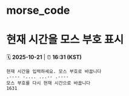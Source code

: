 # morse_code
# 현재 시간을 모스 부호 표시
<!-- MORSE_TIME_START -->
🗓️ **2025-10-21** | ⏰ **16:31 (KST)**

```
현재 시간을 입력하세요. 모스 부호로 바꿉니다
.---- -.... ...-- .----
모스 부호를 다시 현재 시간으로 바꿉니다
1631
```
<!-- MORSE_TIME_END -->
